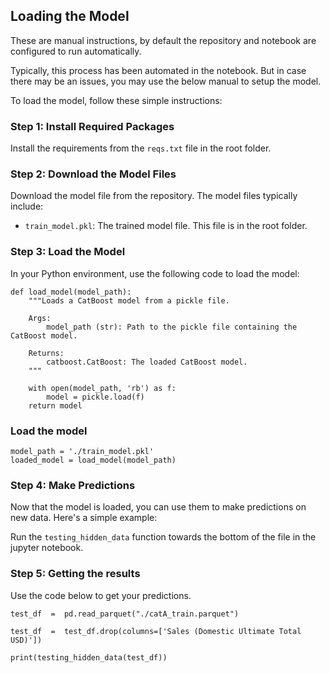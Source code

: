 ## Loading the Model

These are manual instructions, by default the repository and notebook are configured to run automatically.

Typically, this process has been automated in the notebook. But in case there may be an issues, you may use the below manual to setup the model.

To load the model, follow these simple instructions:

### Step 1: Install Required Packages

Install the requirements from the `reqs.txt` file in the root folder.

### Step 2: Download the Model Files

Download the model file from the repository. The model files typically include:

- `train_model.pkl`: The trained model file. This file is in the root folder.

### Step 3: Load the Model

In your Python environment, use the following code to load the model:

```
def load_model(model_path):
    """Loads a CatBoost model from a pickle file.

    Args:
        model_path (str): Path to the pickle file containing the CatBoost model.

    Returns:
        catboost.CatBoost: The loaded CatBoost model.
    """

    with open(model_path, 'rb') as f:
        model = pickle.load(f)
    return model
```

### Load the model

```
model_path = './train_model.pkl'
loaded_model = load_model(model_path)
```

### Step 4: Make Predictions

Now that the model is loaded, you can use them to make predictions on new data. Here's a simple example:

Run the `testing_hidden_data` function towards the bottom of the file in the jupyter notebook.

### Step 5: Getting the results

Use the code below to get your predictions.

```
test_df  =  pd.read_parquet("./catA_train.parquet")

test_df  =  test_df.drop(columns=['Sales (Domestic Ultimate Total USD)'])

print(testing_hidden_data(test_df))
```
